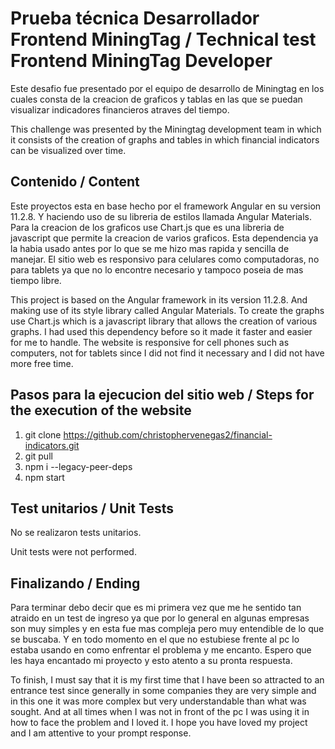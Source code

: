 # Prueba técnica Desarrollador Frontend MiningTag / Technical test Frontend MiningTag Developer

Este desafio fue presentado por el equipo de desarrollo de Miningtag en los cuales consta de la creacion de graficos y tablas en las que se puedan visualizar indicadores financieros atraves del tiempo.

This challenge was presented by the Miningtag development team in which it consists of the creation of graphs and tables in which financial indicators can be visualized over time.

## Contenido / Content

Este proyectos esta en base hecho por el framework Angular en su version 11.2.8. Y haciendo uso de su libreria de estilos llamada Angular Materials.
Para la creacion de los graficos use Chart.js que es una libreria de javascript que permite la creacion de varios graficos. Esta dependencia ya la habia usado antes por lo que se me hizo mas rapida y sencilla de manejar.
El sitio web es responsivo para celulares como computadoras, no para tablets ya que no lo encontre necesario y tampoco poseia de mas tiempo libre.

This project is based on the Angular framework in its version 11.2.8. And making use of its style library called Angular Materials.
To create the graphs use Chart.js which is a javascript library that allows the creation of various graphs. I had used this dependency before so it made it faster and easier for me to handle.
The website is responsive for cell phones such as computers, not for tablets since I did not find it necessary and I did not have more free time.

## Pasos para la ejecucion del sitio web / Steps for the execution of the website

1. git clone https://github.com/christophervenegas2/financial-indicators.git
2. git pull
3. npm i --legacy-peer-deps
4. npm start

## Test unitarios / Unit Tests

No se realizaron tests unitarios.

Unit tests were not performed.

## Finalizando / Ending

Para terminar debo decir que es mi primera vez que me he sentido tan atraido en un test de ingreso ya que por lo general en algunas empresas son muy simples y en esta fue mas compleja pero muy entendible de lo que se buscaba. Y en todo momento en el que no estubiese frente al pc lo estaba usando en como enfrentar el problema y me encanto.
Espero que les haya encantado mi proyecto y esto atento a su pronta respuesta.

To finish, I must say that it is my first time that I have been so attracted to an entrance test since generally in some companies they are very simple and in this one it was more complex but very understandable than what was sought. And at all times when I was not in front of the pc I was using it in how to face the problem and I loved it.
I hope you have loved my project and I am attentive to your prompt response.
